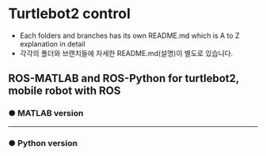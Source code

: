 # Turtlebot2 control
+ Each folders and branches has its own README.md which is A to Z explanation in detail
+ 각각의 폴더와 브랜치들에 자세한 README.md(설명)이 별도로 있습니다.

## ROS-MATLAB and ROS-Python for turtlebot2, mobile robot with ROS

### ● MATLAB version

***
### ● Python version
